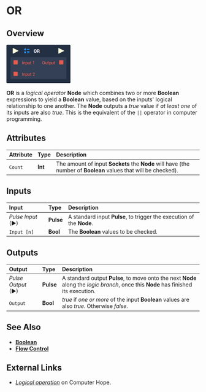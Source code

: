 # OR

## Overview

![The Or Node.](../.gitbook/assets/node-or.png)

**OR** is a _logical operator_ **Node** which combines two or more **Boolean** expressions to yield a **Boolean** value, based on the inputs' logical relationship to one another. The **Node** outputs a _true_ value if _at least one_ of its inputs are also _true_. This is the equivalent of the `||` operator in computer programming.

## Attributes

| Attribute | Type | Description |
| :--- | :--- | :--- |
| `Count` | **Int** | The amount of input **Sockets** the **Node** will have \(the number of **Boolean** values that will be checked\). |

## Inputs

| Input | Type | Description |
| :--- | :--- | :--- |
| _Pulse Input_ \(►\) | **Pulse** | A standard input **Pulse**, to trigger the execution of the **Node**. |
| `Input [n]` | **Bool** | The **Boolean** values to be checked. |

## Outputs

| Output | Type | Description |
| :--- | :--- | :--- |
| _Pulse Output_ \(►\) | **Pulse** | A standard output **Pulse**, to move onto the next **Node** along the _logic branch_, once this **Node** has finished its execution. |
| `Output` | **Bool** | _true_ if _one or more_ of the input **Boolean** values are also _true_. Otherwise _false_. |

## See Also

* [**Boolean**](boolean.md)
* [**Flow Control**](../flow-control/)

## External Links

* [_Logical operation_](https://www.computerhope.com/jargon/l/logioper.htm) on Computer Hope.

